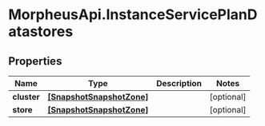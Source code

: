 # MorpheusApi.InstanceServicePlanDatastores

## Properties

Name | Type | Description | Notes
------------ | ------------- | ------------- | -------------
**cluster** | [**[SnapshotSnapshotZone]**](SnapshotSnapshotZone.md) |  | [optional] 
**store** | [**[SnapshotSnapshotZone]**](SnapshotSnapshotZone.md) |  | [optional] 


